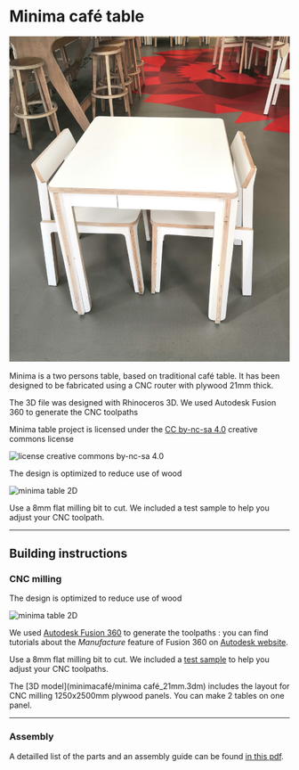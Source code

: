 # Minima café table

![minima table](img/IMG_20190313_184753.jpg)

Minima is a two persons table, based on traditional café table.
It has been designed to be fabricated using a CNC router with plywood 21mm thick.

The 3D file was designed with Rhinoceros 3D.
We used Autodesk Fusion 360 to generate the CNC toolpaths

Minima table project is licensed under the [CC by-nc-sa 4.0](https://creativecommons.org/licenses/by-nc-sa/4.0/) creative commons license

![license creative commons by-nc-sa 4.0](https://i.creativecommons.org/l/by-nc-sa/4.0/88x31.png)

The design is optimized to reduce use of wood

![minima table 2D](img/minima_café_21mm_2D.png)

Use a 8mm flat milling bit to cut.
We included a test sample to help you adjust your CNC toolpath.

---

## Building instructions

### CNC milling

The design is optimized to reduce use of wood

![minima table 2D](img/minima_café_21mm_2D.png)


We used [Autodesk Fusion 360](https://www.autodesk.com/products/fusion-360/overview) to generate the toolpaths : you can find tutorials about the _Manufacture_ feature of Fusion 360 on [Autodesk website](https://f360ap.autodesk.com/courses#creating-toolpaths-and-programs-cam).

Use a 8mm flat milling bit to cut.
We included a [test sample](minimacafé/cnc_sample.3dm) to help you adjust your CNC toolpaths.

The [3D model](minimacafé/minima café_21mm.3dm) includes the layout for CNC milling 1250x2500mm plywood panels. You can make 2 tables on one panel.

---

### Assembly

A detailled list of the parts and an assembly guide can be found [in this pdf](minima_assembly.pdf).
